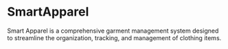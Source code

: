 # SmartApparel
Smart Apparel is a comprehensive garment management system designed to streamline the organization, tracking, and management of clothing items. 
